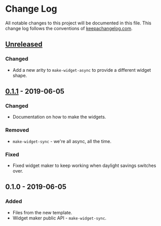# Change Log
All notable changes to this project will be documented in this file. This change log follows the conventions of [keepachangelog.com](http://keepachangelog.com/).

## [Unreleased]
### Changed
- Add a new arity to `make-widget-async` to provide a different widget shape.

## [0.1.1] - 2019-06-05
### Changed
- Documentation on how to make the widgets.

### Removed
- `make-widget-sync` - we're all async, all the time.

### Fixed
- Fixed widget maker to keep working when daylight savings switches over.

## 0.1.0 - 2019-06-05
### Added
- Files from the new template.
- Widget maker public API - `make-widget-sync`.

[Unreleased]: https://github.com/your-name/e41/compare/0.1.1...HEAD
[0.1.1]: https://github.com/your-name/e41/compare/0.1.0...0.1.1
